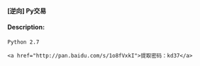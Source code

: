 #### [逆向] Py交易  

#### Description:   

```
Python 2.7

<a href="http://pan.baidu.com/s/1o8fVxkI">提取密码：kd37</a>

```

